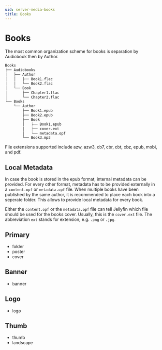 ```yaml
---
uid: server-media-books
title: Books
---
```


# Books

The most common organization scheme for books is separation by Audiobook then by Author.

```txt
Books
├── Audiobooks
│   ├── Author
│   │   ├── Book1.flac
│   │   └── Book2.flac
│   └── Book
│       ├── Chapter1.flac
│       └── Chapter2.flac
└── Books
    └── Author
        ├── Book1.epub
        ├── Book2.epub
        ├── Book
        │   ├── Book1.epub
        │   ├── cover.ext
        │   └── metadata.opf
        └── Book3.mp3
```

File extensions supported include azw, azw3, cb7, cbr, cbt, cbz, epub, mobi, and pdf.

## Local Metadata

In case the book is stored in the epub format, internal metadata can be provided. For every other format, metadata has to be provided externally in a `content.opf` or `metadata.opf` file. When multiple books have been published by the same author, it is recommended to place each book into a seperate folder. This allows to provide local metadata for every book.

Either the `content.opf` or the `metadata.opf` file can tell Jellyfin which file should be used for the books cover. Usually, this is the `cover.ext` file. The abbreviation `ext` stands for extension, e.g. `.png` or `.jpg`.

## Primary

* folder
* poster
* cover

## Banner

* banner

## Logo

* logo

## Thumb

* thumb
* landscape
